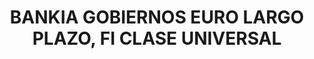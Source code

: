 ---
layout: fund
title: BANKIA GOBIERNOS EURO LARGO PLAZO, FI CLASE UNIVERSAL
isin: ES0147508032
---